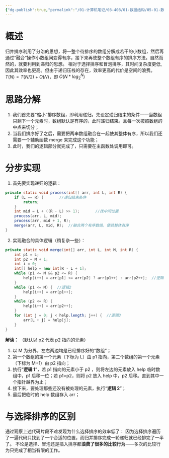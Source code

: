 ```yaml
---
{"dg-publish":true,"permalink":"/01-计算机笔记/03-408/01-数据结构/05-01-数据结构与算法-zuo/算法/02-排序算法/归并排序/","tags":["personal/blog","algorithm/sorting"]}
---
```



# 概述
归并排序利用了分治的思想，将一整个待排序的数组分解成若干的小数组，然后再通过“融合”操作小数组间变得有序，接下来再使整个数组有序的排序方法。自然而然的，就要利用到递归的思想。
相对于选择排序和冒泡排序，其时间复杂度更低, 因此其效率也更高。但由于递归压栈的存在，效率更高的代价是空间的浪费。
$T(N)=T(N/2)+O(N)$，即 $O(N*log_2^{N})$
# 思路分解
1. 我们首先要“缩小”排序数组，即利用递归。先设定递归结束的条件——当数组只剩下一个元素时，数组默认是有序的，此时递归结束。且每一次按照数组的中点来切分；
2. 当我们排序好了之后，需要把两串数组融合在一起使其整体有序，所以我们还需要一个辅助函数 merge 来完成这个功能；
3. 此时，我们的逻辑部分就完成了，只需要在主函数处调用即可。
# 分步实现
1. 首先要实现递归的逻辑：
```java 
private static void process(int[] arr, int L, int R) {  
    if (L == R) {       //递归结束条件  
        return;  
    }  
    int mid = L + ((R - L) >> 1);       //找中间位置  
    process(arr, L, mid);  
    process(arr, mid + 1, R);  
    merge(arr, L, mid, R);  //融合两个有序数组，使其整体有序
}
```
2. 实现融合的具体逻辑（稍复杂一些）：
```java
private static void merge(int[] arr, int L, int M, int R) {  
    int p1 = L;  
    int p2 = M + 1;  
    int i = 0;  
    int[] help = new int[R - L + 1];  
    while (p1 <= M && p2 <= R) {  
        help[i++] = arr[p1] <= arr[p2] ? arr[p1++] : arr[p2++];  //逻辑1
    }  
    while (p1 <= M) {  //逻辑2
        help[i++] = arr[p1++];  
    }  
    while (p2 <= R) {  
        help[i++] = arr[p2++];  
    }  
    for (int j = 0; j < help.length; j++) {  //逻辑3
        arr[L + j] = help[j];  
    }  
}
```
**解读：** （默认以 p2 代表 p2 指向的元素）
1. 以 M 为分界，左右两边均是已经排序好的“数组”；
2. 第一个数组的第一个元素（下标为 L）由 p1 指向，第二个数组的第一个元素（下标为 M+1）由 p2 指向；
3. 执行“**逻辑 1**”，若 p1 指向的元素小于 p2 ，则将左边的元素放入 help 临时数组中，p1 后移一位；若 p1>p2，则将 p2 放入 help 中，p2 后移。直到其中一个指针越界为止；
4. 接下来，要处理那些还没有被处理的元素，执行“**逻辑 2**”；
5. 最后把临时的 help 数组存入 arr；
# 与选择排序的区别
通过观察上述代码片段不难发现为什么选择排序的效率低了：
因为选择排序遍历了一遍代码只找到了一个合适的位置，而归并排序完成一轮递归就已经排完了一半了。
不论是选择、冒泡还是插入排序都**浪费了很多的比较行为**——多次的比较行为只完成了相当有限的工作。

